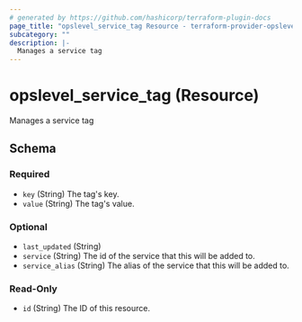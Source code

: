 ```yaml
---
# generated by https://github.com/hashicorp/terraform-plugin-docs
page_title: "opslevel_service_tag Resource - terraform-provider-opslevel"
subcategory: ""
description: |-
  Manages a service tag
---
```


# opslevel_service_tag (Resource)

Manages a service tag



<!-- schema generated by tfplugindocs -->
## Schema

### Required

- `key` (String) The tag's key.
- `value` (String) The tag's value.

### Optional

- `last_updated` (String)
- `service` (String) The id of the service that this will be added to.
- `service_alias` (String) The alias of the service that this will be added to.

### Read-Only

- `id` (String) The ID of this resource.


